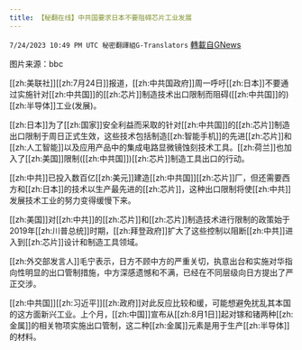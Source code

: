 ```yaml
---
title: 【秘翻在线】中共国要求日本不要阻碍芯片工业发展
---
```

`7/24/2023 10:49 PM UTC 秘密翻譯組G-Translators` [轉載自GNews](https://gnews.org/articles/1484863)

 图片来源：bbc

[[zh:美联社]][[zh:7月24日]]报道，[[zh:中共国政府]]周一呼吁[[zh:日本]]不要通过实施针对[[zh:中共国]]的[[zh:芯片]]制造技术出口限制而阻碍([[zh:中共国]]的)[[zh:半导体]]工业(发展)。

[[zh:日本]]为了[[zh:国家]]安全利益而采取的针对[[zh:中共国]]的[[zh:芯片]]制造出口限制于周日正式生效，这些技术包括制造[[zh:智能手机]]的先进[[zh:芯片]]和[[zh:人工智能]]以及应用产品中的集成电路显微镜蚀刻技术工具。[[zh:荷兰]]也加入了[[zh:美国]]限制([[zh:中共国]])[[zh:芯片]]制造工具出口的行动。

[[zh:中共]]已投入数百亿[[zh:美元]]建造[[zh:中共国]][[zh:芯片]]厂，但还需要西方和[[zh:日本]]的技术以生产最先进的[[zh:芯片]]，这种出口限制将使[[zh:中共]]发展技术工业的努力变得缓慢下来。

[[zh:美国]]对[[zh:中共]]的[[zh:芯片]]和[[zh:芯片]]制造技术进行限制的政策始于2019年[[zh:川普总统]]时期，[[zh:拜登政府]]扩大了这些控制以阻断[[zh:中共]]进入到[[zh:芯片]]设计和制造工具领域。

[[zh:外交部发言人]]毛宁表示，日方不顾中方的严重关切，执意出台和实施对华指向性明显的出口管制措施，中方深感遗憾和不满，已经在不同层级向日方提出了严正交涉。

[[zh:中共国]][[zh:习近平]][[zh:政府]]对此反应比较和缓，可能想避免扰乱其本国的这方面新兴工业。上个月，[[zh:中国]]宣布从[[zh:8月1日]]起对镓和锗两种[[zh:金属]]的相关物项实施出口管制，这二种[[zh:金属]]元素是用于生产[[zh:半导体]]的材料。
